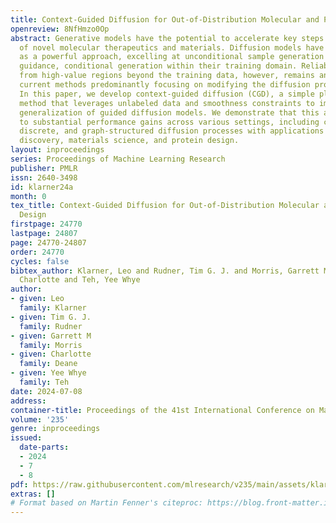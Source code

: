 ```yaml
---
title: Context-Guided Diffusion for Out-of-Distribution Molecular and Protein Design
openreview: 8NfHmzo0Op
abstract: Generative models have the potential to accelerate key steps in the discovery
  of novel molecular therapeutics and materials. Diffusion models have recently emerged
  as a powerful approach, excelling at unconditional sample generation and, with data-driven
  guidance, conditional generation within their training domain. Reliably sampling
  from high-value regions beyond the training data, however, remains an open challenge—with
  current methods predominantly focusing on modifying the diffusion process itself.
  In this paper, we develop context-guided diffusion (CGD), a simple plug-and-play
  method that leverages unlabeled data and smoothness constraints to improve the out-of-distribution
  generalization of guided diffusion models. We demonstrate that this approach leads
  to substantial performance gains across various settings, including continuous,
  discrete, and graph-structured diffusion processes with applications across drug
  discovery, materials science, and protein design.
layout: inproceedings
series: Proceedings of Machine Learning Research
publisher: PMLR
issn: 2640-3498
id: klarner24a
month: 0
tex_title: Context-Guided Diffusion for Out-of-Distribution Molecular and Protein
  Design
firstpage: 24770
lastpage: 24807
page: 24770-24807
order: 24770
cycles: false
bibtex_author: Klarner, Leo and Rudner, Tim G. J. and Morris, Garrett M and Deane,
  Charlotte and Teh, Yee Whye
author:
- given: Leo
  family: Klarner
- given: Tim G. J.
  family: Rudner
- given: Garrett M
  family: Morris
- given: Charlotte
  family: Deane
- given: Yee Whye
  family: Teh
date: 2024-07-08
address:
container-title: Proceedings of the 41st International Conference on Machine Learning
volume: '235'
genre: inproceedings
issued:
  date-parts:
  - 2024
  - 7
  - 8
pdf: https://raw.githubusercontent.com/mlresearch/v235/main/assets/klarner24a/klarner24a.pdf
extras: []
# Format based on Martin Fenner's citeproc: https://blog.front-matter.io/posts/citeproc-yaml-for-bibliographies/
---
```


